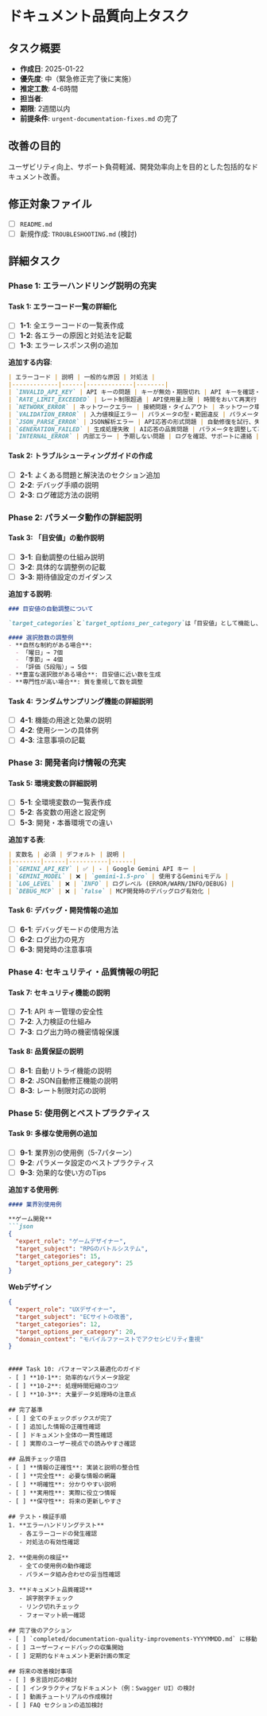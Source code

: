 # ドキュメント品質向上タスク

## タスク概要
- **作成日**: 2025-01-22
- **優先度**: 中（緊急修正完了後に実施）
- **推定工数**: 4-6時間
- **担当者**: 
- **期限**: 2週間以内
- **前提条件**: `urgent-documentation-fixes.md` の完了

## 改善の目的
ユーザビリティ向上、サポート負荷軽減、開発効率向上を目的とした包括的なドキュメント改善。

## 修正対象ファイル
- [ ] `README.md`
- [ ] 新規作成: `TROUBLESHOOTING.md` (検討)

## 詳細タスク

### Phase 1: エラーハンドリング説明の充実

#### Task 1: エラーコード一覧の詳細化
- [ ] **1-1**: 全エラーコードの一覧表作成
- [ ] **1-2**: 各エラーの原因と対処法を記載
- [ ] **1-3**: エラーレスポンス例の追加

**追加する内容**:
```markdown
| エラーコード | 説明 | 一般的な原因 | 対処法 |
|-------------|------|-------------|--------|
| `INVALID_API_KEY` | API キーの問題 | キーが無効・期限切れ | API キーを確認・更新 |
| `RATE_LIMIT_EXCEEDED` | レート制限超過 | API使用量上限 | 時間をおいて再実行 |
| `NETWORK_ERROR` | ネットワークエラー | 接続問題・タイムアウト | ネットワーク環境を確認 |
| `VALIDATION_ERROR` | 入力値検証エラー | パラメータの型・範囲違反 | パラメータ値を確認 |
| `JSON_PARSE_ERROR` | JSON解析エラー | API応答の形式問題 | 自動修復を試行、失敗時は再実行 |
| `GENERATION_FAILED` | 生成処理失敗 | AI応答の品質問題 | パラメータを調整して再実行 |
| `INTERNAL_ERROR` | 内部エラー | 予期しない問題 | ログを確認、サポートに連絡 |
```

#### Task 2: トラブルシューティングガイドの作成
- [ ] **2-1**: よくある問題と解決法のセクション追加
- [ ] **2-2**: デバッグ手順の説明
- [ ] **2-3**: ログ確認方法の説明

### Phase 2: パラメータ動作の詳細説明

#### Task 3: 「目安値」の動作説明
- [ ] **3-1**: 自動調整の仕組み説明
- [ ] **3-2**: 具体的な調整例の記載
- [ ] **3-3**: 期待値設定のガイダンス

**追加する説明**:
```markdown
### 目安値の自動調整について

`target_categories`と`target_options_per_category`は「目安値」として機能し、以下の場合に自動調整されます：

#### 選択肢数の調整例
- **自然な制約がある場合**: 
  - 「曜日」→ 7個
  - 「季節」→ 4個  
  - 「評価（5段階）」→ 5個
- **豊富な選択肢がある場合**: 目安値に近い数を生成
- **専門性が高い場合**: 質を重視して数を調整
```

#### Task 4: ランダムサンプリング機能の詳細説明
- [ ] **4-1**: 機能の用途と効果の説明
- [ ] **4-2**: 使用シーンの具体例
- [ ] **4-3**: 注意事項の記載

### Phase 3: 開発者向け情報の充実

#### Task 5: 環境変数の詳細説明
- [ ] **5-1**: 全環境変数の一覧表作成
- [ ] **5-2**: 各変数の用途と設定例
- [ ] **5-3**: 開発・本番環境での違い

**追加する表**:
```markdown
| 変数名 | 必須 | デフォルト | 説明 |
|--------|------|-----------|------|
| `GEMINI_API_KEY` | ✅ | - | Google Gemini API キー |
| `GEMINI_MODEL` | ❌ | `gemini-1.5-pro` | 使用するGeminiモデル |
| `LOG_LEVEL` | ❌ | `INFO` | ログレベル (ERROR/WARN/INFO/DEBUG) |
| `DEBUG_MCP` | ❌ | `false` | MCP開発時のデバッグログ有効化 |
```

#### Task 6: デバッグ・開発情報の追加
- [ ] **6-1**: デバッグモードの使用方法
- [ ] **6-2**: ログ出力の見方
- [ ] **6-3**: 開発時の注意事項

### Phase 4: セキュリティ・品質情報の明記

#### Task 7: セキュリティ機能の説明
- [ ] **7-1**: API キー管理の安全性
- [ ] **7-2**: 入力検証の仕組み
- [ ] **7-3**: ログ出力時の機密情報保護

#### Task 8: 品質保証の説明
- [ ] **8-1**: 自動リトライ機能の説明
- [ ] **8-2**: JSON自動修正機能の説明
- [ ] **8-3**: レート制限対応の説明

### Phase 5: 使用例とベストプラクティス

#### Task 9: 多様な使用例の追加
- [ ] **9-1**: 業界別の使用例（5-7パターン）
- [ ] **9-2**: パラメータ設定のベストプラクティス
- [ ] **9-3**: 効果的な使い方のTips

**追加する使用例**:
```markdown
#### 業界別使用例

**ゲーム開発**
```json
{
  "expert_role": "ゲームデザイナー",
  "target_subject": "RPGのバトルシステム",
  "target_categories": 15,
  "target_options_per_category": 25
}
```

**Webデザイン**
```json
{
  "expert_role": "UXデザイナー", 
  "target_subject": "ECサイトの改善",
  "target_categories": 12,
  "target_options_per_category": 20,
  "domain_context": "モバイルファーストでアクセシビリティ重視"
}
```
```

#### Task 10: パフォーマンス最適化のガイド
- [ ] **10-1**: 効率的なパラメータ設定
- [ ] **10-2**: 処理時間短縮のコツ
- [ ] **10-3**: 大量データ処理時の注意点

## 完了基準
- [ ] 全てのチェックボックスが完了
- [ ] 追加した情報の正確性確認
- [ ] ドキュメント全体の一貫性確認
- [ ] 実際のユーザー視点での読みやすさ確認

## 品質チェック項目
- [ ] **情報の正確性**: 実装と説明の整合性
- [ ] **完全性**: 必要な情報の網羅
- [ ] **明確性**: 分かりやすい説明
- [ ] **実用性**: 実際に役立つ情報
- [ ] **保守性**: 将来の更新しやすさ

## テスト・検証手順
1. **エラーハンドリングテスト**
   - 各エラーコードの発生確認
   - 対処法の有効性確認

2. **使用例の検証**
   - 全ての使用例の動作確認
   - パラメータ組み合わせの妥当性確認

3. **ドキュメント品質確認**
   - 誤字脱字チェック
   - リンク切れチェック
   - フォーマット統一確認

## 完了後のアクション
- [ ] `completed/documentation-quality-improvements-YYYYMMDD.md` に移動
- [ ] ユーザーフィードバックの収集開始
- [ ] 定期的なドキュメント更新計画の策定

## 将来の改善検討事項
- [ ] 多言語対応の検討
- [ ] インタラクティブなドキュメント（例：Swagger UI）の検討
- [ ] 動画チュートリアルの作成検討
- [ ] FAQ セクションの追加検討